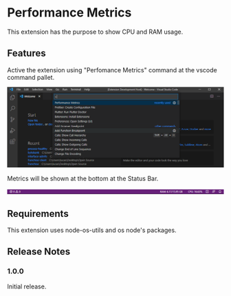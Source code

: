 # Performance Metrics

This extension has the purpose to show CPU and RAM usage.

## Features

Active the extension using "Perfomance Metrics" command at the vscode command pallet.

![Step1](https://raw.githubusercontent.com/LucasTonetto/vscode_performance_metrics/main/step1.png)

Metrics will be shown at the bottom at the Status Bar.

![Step2](https://raw.githubusercontent.com/LucasTonetto/vscode_performance_metrics/main/step2.png)

## Requirements

This extension uses node-os-utils and os node's packages.

## Release Notes

### 1.0.0

Initial release.


